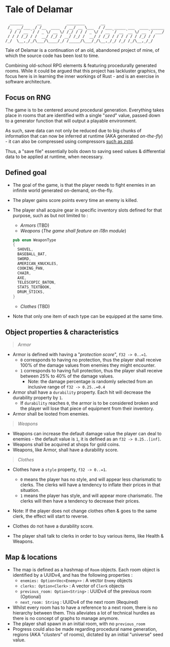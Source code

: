 # Tale of Delamar

```none
  ______      __           ________       __
 /_  __/___ _/ /__  ____  / __/ __ \___  / /___ _____ ___  ____ ______
  / / / __ `/ / _ \/ __ \/ /_/ / / / _ \/ / __ `/ __ `__ \/ __ `/ ___/
 / / / /_/ / /  __/ /_/ / __/ /_/ /  __/ / /_/ / / / / / / /_/ / /
/_/  \__,_/_/\___/\____/_/ /_____/\___/_/\__,_/_/ /_/ /_/\__,_/_/
```

Tale of Delamar is a continuation of an old, abandoned project of mine, of which the source code has been lost to time.

Combining old-school RPG elements & featuring procedurally generated rooms.
While it could be argued that this project has lackluster graphics, the focus here is in learning the inner workings of Rust - and is an exercise in software architecture.

## Focus on RNG

The game is to be centered around procedural generation. Everything takes place in rooms that are identified with a single "*seed*" value,
passed down to a generator function that will output a playable environment.

As such, save data can not only be reduced due to big chunks of information that can now be inferred at runtime (AKA generated *on-the-fly*) - it can also be compressed using compressors [such as zstd](https://facebook.github.io/zstd/).

Thus, a "save file" essentially boils down to saving seed values & differential data to be applied at runtime, when necessary.

## Defined goal

- The goal of the game, is that the player needs to fight enemies in an infinite world generated on-demand, on-the-fly.
- The player gains score points every time an enemy is killed.
- The player shall acquire gear in specific inventory slots defined for that purpose, such as but not limited to :
  - *Armors* (TBD)
  - *Weapons*
  (*The game shall feature an i18n module*)
  ```rust
  pub enum WeaponType
  {
    SHOVEL,
    BASEBALL_BAT,
    SWORD,
    AMERICAN_KNUCKLES,
    COOKING_PAN,
    CHAIR,
    AXE,
    TELESCOPIC_BATON,
    STATS_TEXTBOOK,
    DRUM_STICKS,
  }
  ```

  - *Clothes* (TBD)
- Note that only one item of each type can be equipped at the same time.

## Object properties & characteristics

> *Armor*
- Armor is defined with having a "*protection score*", `f32 -> 0..=1`.
  - `0` corresponds to having no protection, thus the player shall receive 100% of the damage values from enemies they might encounter.
  - `1` corresponds to having full protection, thus the player shall receive between 25% to 40% of the damage values.
    - Note: the damage percentage is randomly selected from an inclusive range of `f32 -> 0.25..=0.4`
- Armor shall have a `durability` property. Each hit will decrease the durability property by `1`.
  - If `durability` reaches `0`, the armor is to be considered broken and the player will lose that piece of equipment from their inventory.
- Armor shall be looted from enemies.

> *Weapons*
- Weapons can increase the default damage value the player can deal to enemies - the default value is `1`, it is defined as an `f32 -> 0.25..[inf]`.
- Weapons shall be acquired at shops for gold coins.
- Weapons, like Armor, shall have a durability score.

> *Clothes*
- Clothes have a `style` property, `f32 -> 0..=1`.
  - `0` means the player has no style, and will appear less charismatic to clerks. The clerks will have a tendency to inflate their prices in that situation.
  - `1` means the player has style, and will appear more charismatic. The clerks will then have a tendency to decrease their prices.
- Note: If the player does not change clothes often & goes to the same clerk, the effect will start to reverse.
- Clothes do not have a durability score.

- The player shall talk to clerks in order to buy various items, like Health & Weapons.

## Map & locations

- The map is defined as a hashmap of `Room` objects. Each room object is identified by a UUIDv4, and has the following properties :
  - `enemies: Option<Vec<Enemy>>` : A vector `Enemy` objects
  - `clerks: Option<Clerk>` : A vector of `Clerk` objects
  - `previous_room: Option<String>` : UUIDv4 of the previous room (Optional)
  - `next_room: String` : UUIDv4 of the next room (Required)
- Whilst every room has to have a reference to a next room, there is no hierarchy between them. This alleviates a lot of technical hurdles as there is no concept of graphs to manage anymore.
- The player shall spawn in an initial room, with no `previous_room`
- Progress could also be made regarding procedural name generation, regions (AKA "*clusters*" of rooms), dictated by an initial "universe" seed value.
